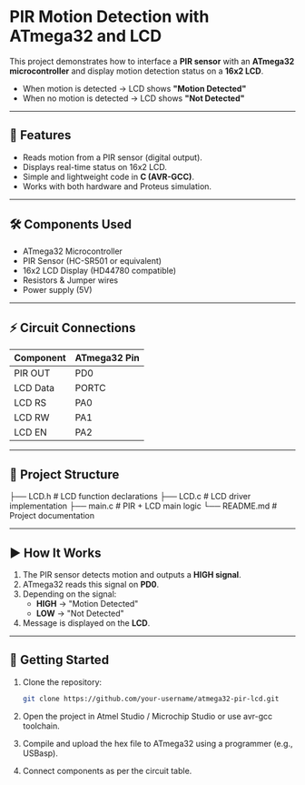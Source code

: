 # PIR Motion Detection with ATmega32 and LCD

This project demonstrates how to interface a **PIR sensor** with an **ATmega32 microcontroller** and display motion detection status on a **16x2 LCD**.  

- When motion is detected → LCD shows **"Motion Detected"**  
- When no motion is detected → LCD shows **"Not Detected"**

---

## 📌 Features
- Reads motion from a PIR sensor (digital output).  
- Displays real-time status on 16x2 LCD.  
- Simple and lightweight code in **C (AVR-GCC)**.  
- Works with both hardware and Proteus simulation.  

---

## 🛠️ Components Used
- ATmega32 Microcontroller  
- PIR Sensor (HC-SR501 or equivalent)  
- 16x2 LCD Display (HD44780 compatible)  
- Resistors & Jumper wires  
- Power supply (5V)  

---

## ⚡ Circuit Connections
| Component | ATmega32 Pin |
|-----------|--------------|
| PIR OUT   | PD0          |
| LCD Data  | PORTC        |
| LCD RS    | PA0          |
| LCD RW    | PA1          |
| LCD EN    | PA2          |

---

## 📂 Project Structure
├── LCD.h # LCD function declarations
├── LCD.c # LCD driver implementation
├── main.c # PIR + LCD main logic
└── README.md # Project documentation


---

## ▶️ How It Works
1. The PIR sensor detects motion and outputs a **HIGH signal**.  
2. ATmega32 reads this signal on **PD0**.  
3. Depending on the signal:
   - **HIGH** → "Motion Detected"  
   - **LOW** → "Not Detected"  
4. Message is displayed on the **LCD**.  

---

## 🚀 Getting Started
1. Clone the repository:
   ```bash
   git clone https://github.com/your-username/atmega32-pir-lcd.git
2. Open the project in Atmel Studio / Microchip Studio or use avr-gcc toolchain.

3. Compile and upload the hex file to ATmega32 using a programmer (e.g., USBasp).

4. Connect components as per the circuit table.
